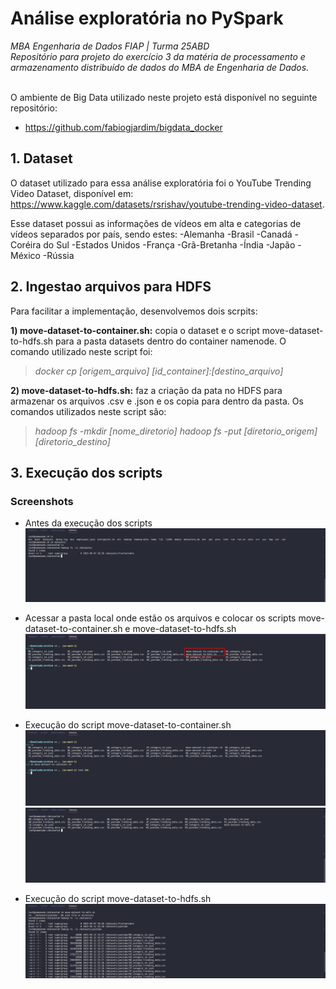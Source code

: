 # <b>Análise exploratória no PySpark</b>
<i>MBA Engenharia de Dados FIAP | Turma 25ABD<br>
Repositório para projeto do exercício 3 da matéria de processamento e armazenamento distribuído de dados do MBA de Engenharia de Dados.</i><br><br>

O ambiente de Big Data utilizado neste projeto está disponível no seguinte repositório:
- https://github.com/fabiogjardim/bigdata_docker

## <b>1. Dataset</b>
O dataset utilizado para essa análise exploratória foi o YouTube Trending Video Dataset, disponível em: https://www.kaggle.com/datasets/rsrishav/youtube-trending-video-dataset.

Esse dataset possui as informações de vídeos em alta e categorias de vídeos separados por país, sendo estes: 
  -Alemanha
  -Brasil
  -Canadá
  -Coréira do Sul
  -Estados Unidos
  -França
  -Grã-Bretanha
  -Índia
  -Japão
  -México
  -Rússia

## <b>2. Ingestao arquivos para HDFS </b>
Para facilitar a implementação, desenvolvemos dois scrpits:

<b>1) move-dataset-to-container.sh:</b> copia o dataset e o script move-dataset-to-hdfs.sh para a pasta datasets dentro do container namenode. O comando utilizado neste script foi:
><i>docker cp [origem_arquivo] [id_container]:[destino_arquivo]</i>

<b>2) move-dataset-to-hdfs.sh:</b> faz a criação da pata no HDFS para armazenar os arquivos .csv e .json e os copia para dentro da pasta. Os comandos utilizados neste script são:
><i>hadoop fs -mkdir [nome_diretorio]</i> 
><i>hadoop fs -put [diretorio_origem] [diretorio_destino]</i>

## <b>3. Execução dos scripts</b>

### <b>Screenshots</b>

- Antes da execução dos scripts
![image](https://github.com/danicosme/fiap_25abd_pd_ex3/blob/main/prints/dir-antes-scripts.png)

- Acessar a pasta local onde estão os arquivos e colocar os scripts move-dataset-to-container.sh e move-dataset-to-hdfs.sh
![image](https://github.com/danicosme/fiap_25abd_pd_ex3/blob/main/prints/dataset-scripts-maquina-local.png)

- Execução do script move-dataset-to-container.sh
![image](https://github.com/danicosme/fiap_25abd_pd_ex3/blob/main/prints/execucao-script-move-to-container.png)
![image](https://github.com/danicosme/fiap_25abd_pd_ex3/blob/main/prints/arquivos-container-apos-script.png)

- Execução do script move-dataset-to-hdfs.sh
![image](https://github.com/danicosme/fiap_25abd_pd_ex3/blob/main/prints/arquivos-hdfs-apos-script.png)

